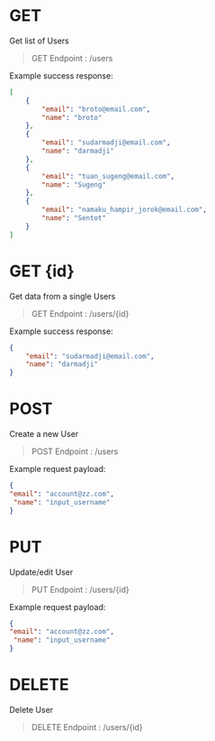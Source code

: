 # GET
Get list of Users

> GET Endpoint : /users

Example success response:
```json
[
    {
        "email": "broto@email.com",
        "name": "broto"
    },
    {
        "email": "sudarmadji@email.com",
        "name": "darmadji"
    },
    {
        "email": "tuan_sugeng@email.com",
        "name": "Sugeng"
    },
    {
        "email": "namaku_hampir_jorok@email.com",
        "name": "Sentot"
    }
]
```
# GET {id}
Get data from a single Users

> GET Endpoint : /users/{id}

Example success response:
```json
{
    "email": "sudarmadji@email.com",
    "name": "darmadji"
}
```
# POST
Create a new User

> POST Endpoint : /users

Example request payload:
```json	
{
"email": "account@zz.com",
 "name": "input_username"
}
```
# PUT
Update/edit User

> PUT Endpoint : /users/{id}

Example request payload:
```json
{
"email": "account@zz.com",
 "name": "input_username"
}
```
# DELETE
Delete User

> DELETE Endpoint : /users/{id}